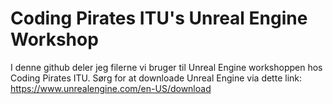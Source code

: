 # Coding Pirates ITU's Unreal Engine Workshop
I denne github deler jeg filerne vi bruger til Unreal Engine workshoppen hos Coding Pirates ITU.
Sørg for at downloade Unreal Engine via dette link: https://www.unrealengine.com/en-US/download
